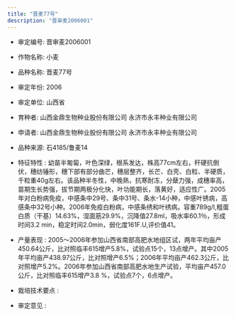 ```yaml
---
title: "晋麦77号"
description: "晋审麦2006001"
---
```

* 审定编号:  晋审麦2006001

*  作物名称:  小麦

*  品种名称:  晋麦77号

*  审定年份:  2006

*  审定单位:  山西省

* 育种者:   山西金鼎生物种业股份有限公司 永济市永丰种业有限公司

*  申请者:   山西金鼎生物种业股份有限公司 永济市永丰种业有限公司

*  品种来源:   石4185/鲁麦14

*  特征特性 : 
 幼苗半匍匐，叶色深绿，根系发达，株高77cm左右，秆硬抗倒伏，穗纺锤形，穗下部有部分曲芒，穗层整齐，长芒、白壳、白粒、半硬质，千粒重40g左右。该品种半冬性，中晚熟，抗寒耐冻，分蘖力强，成穗率高，苗期生长势强，拔节期两极分化快，叶功能期长，落黄好，适应性广。2005年对白粉病免疫，中感条中29号、条中31号、条水-14小种，中感叶锈病，高感条中32号小种。2006年免疫白粉病，中感条绣和叶绣病。容重789g/l,粗蛋白质（干基）14.63%，湿面筋29.9%，沉降值27.8ml，吸水率60.1％，形成时间3.2 min，稳定时间2.0min，弱化度161F.U,评价值41。
 
*  产量表现 : 
 2005～2006年参加山西省南部高肥水地组区试，两年平均亩产450.64公斤，比对照临丰615增产5.8%，试验点15个，13点增产。其中2005年平均亩产438.97公斤，比对照增产6.5%；2006年平均亩产462.3公斤，比对照增产5.2%。2006年参加山西省南部高肥水地生产试验，平均亩产457.0公斤，比对照临丰615增产3.8 %，试验点7个，6点增产。

*  栽培技术要点 : 


*  审定意见 : 

